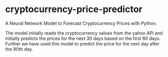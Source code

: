 # cryptocurrency-price-predictor
A Neural Network Model to Forecast Cryptocurrency Prices with Python.

The model initially reads the cryptocurrency values from the yahoo API and initially predicts the prices for the next 30 days based on the first 60 days.
Further we have used this model to predict the price for the next day after the 90th day.
